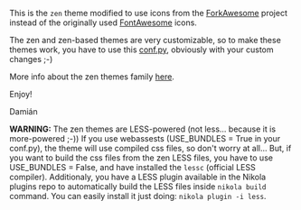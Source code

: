This is the `zen` theme modified to use icons from the [ForkAwesome](https://forkawesome.github.io) project instead of the originally used [FontAwesome](http://fontawesome.io) icons.

The zen and zen-based themes are very customizable, so to make these themes work, you have to use this [conf.py](https://github.com/damianavila/damian_blog/blob/master/conf.py), obviously with your custom changes ;-)

More info about the zen themes family [here](http://www.damian.oquanta.info/posts/nikolas-zen-theme-finally-released.html).

Enjoy!

Damián

**WARNING:** 
The zen themes are LESS-powered (not less... because it is more-powered ;-))
If you use webassests (USE_BUNDLES = True in your conf.py), the theme will use compiled css files, so don't worry at all...
But, if you want to build the css files from the zen LESS files, you have to use USE_BUNDLES = False, and have installed the `lessc` (official LESS compiler). 
Additionaly, you have a LESS plugin available in the Nikola plugins repo to automatically build the LESS files inside `nikola build` command.
You can easily install it just doing: `nikola plugin -i less`.

